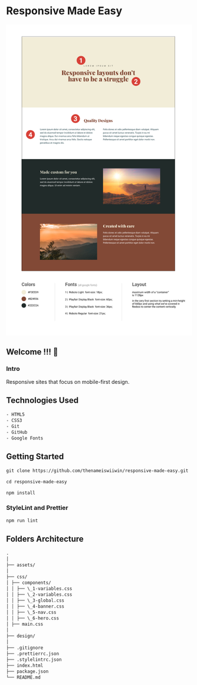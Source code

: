 # Responsive Made Easy

![Design preview](./design/design-preview.png)

## Welcome !!! 👋

### Intro

Responsive sites that focus on mobile-first design.

## Technologies Used

```
- HTML5
- CSS3
- Git
- GitHub
- Google Fonts
```

## Getting Started

```Clone Repo
git clone https://github.com/thenameiswiiwin/responsive-made-easy.git
```

```Change Directory
cd responsive-made-easy
```

```Install Local Nodes Dev Dependencies
npm install
```

### StyleLint and Prettier

```Run all scripts (lint: stylelint, prettier)
npm run lint
```

## Folders Architecture

```
.
│
├── assets/
│
├── css/
│ ├── components/
│ │ ├── \_1-variables.css
│ │ ├── \_2-variables.css
│ │ ├── \_3-global.css
│ │ ├── \_4-banner.css
│ │ ├── \_5-nav.css
│ │ ├── \_6-hero.css
│ ├── main.css
│
├── design/
│
├── .gitignore
├── .prettierrc.json
├── .stylelintrc.json
├── index.html
├── package.json
└── README.md
```
